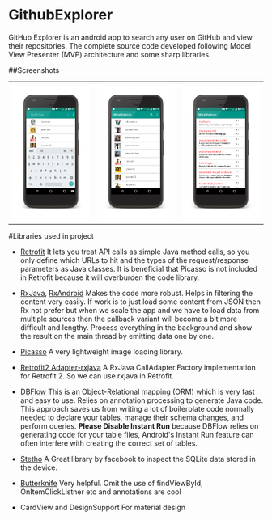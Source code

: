 # GithubExplorer
GitHub Explorer is an android app to search any user on GitHub and view their repositories.
The complete source code developed following Model View Presenter (MVP) architecture and some sharp libraries.

##Screenshots
<table>
  <tr>
    <td><img src="https://raw.githubusercontent.com/pa1pal/GithubExplorer/master/screenshots/search_user.png"></td>
    <td><img src="https://raw.githubusercontent.com/pa1pal/GithubExplorer/master/screenshots/search_results.png"></td>
    <td><img src="https://raw.githubusercontent.com/pa1pal/GithubExplorer/master/screenshots/users_repositories.png"></td>
  </tr>
</table>

#Libraries used in project
* [Retrofit](https://square.github.io/retrofit/)
It lets you treat API calls as simple Java method calls, so you only define which URLs to hit and the types of the request/response parameters as Java classes. It is beneficial that Picasso is not included in Retrofit because it will overburden the code library.

* [RxJava](https://github.com/ReactiveX/RxJava), [RxAndroid](https://github.com/ReactiveX/RxAndroid)
Makes the code more robust. Helps in filtering the content very easily. If work is to just load some content from JSON then Rx not prefer but when we scale the app and we have to load data from multiple sources then the callback variant will become a bit more difficult and lengthy. Process everything in the background and show the result on the main thread by emitting data one by one.

* [Picasso](http://square.github.io/picasso/)
A very lightweight image loading library.

* [Retrofit2 Adapter-rxjava](https://github.com/JakeWharton/retrofit2-rxjava2-adapter)
A RxJava CallAdapter.Factory implementation for Retrofit 2. So we can use rxjava in Retrofit.

* [DBFlow](https://github.com/Raizlabs/DBFlow)
This is an Object-Relational mapping (ORM) which is very fast and easy to use. Relies on annotation processing to generate Java code. This approach saves us from writing a lot of boilerplate code normally needed to declare your tables, manage their schema changes, and perform queries. **Please Disable Instant Run** because DBFlow relies on generating code for your table files, Android's Instant Run feature can often interfere with creating the correct set of tables.

* [Stetho](https://facebook.github.io/stetho/)
A Great library by facebook to inspect the SQLite data stored in the device.

* [Butterknife](https://github.com/JakeWharton/butterknife)
Very helpful. Omit the use of findViewById, OnItemClickListner etc and annotations are cool

* CardView and DesignSupport
For material design
